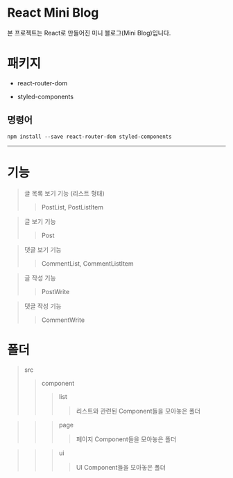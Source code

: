 React Mini Blog
=

본 프로젝트는 React로 만들어진 미니 블로그(Mini Blog)입니다.

패키지
=

* react-router-dom

* styled-components

명령어
-

```npm install --save react-router-dom styled-components```

* * *

기능
=

> 글 목록 보기 기능 (리스트 형태)
> > PostList, PostListItem

> 글 보기 기능
> > Post

> 댓글 보기 기능
> > CommentList, CommentListItem

> 글 작성 기능
> > PostWrite

> 댓글 작성 기능
> > CommentWrite

폴더
=

> src
> > component
> > > list
> > > > 리스트와 관련된 Component들을 모아놓은 폴더

> > > page
> > > > 페이지 Component들을 모아놓은 폴더

> > > ui
> > > > UI Component들을 모아놓은 폴더